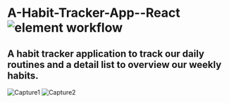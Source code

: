 # A-Habit-Tracker-App--React ![element workflow](https://img.shields.io/badge/Front%20End-React-red)
## A habit tracker application to track our daily routines and a detail list to overview our weekly habits.


![Capture1](https://user-images.githubusercontent.com/96413187/202633599-3ce3a49c-3d35-489c-a013-6d0bb66ff48f.PNG)
![Capture2](https://user-images.githubusercontent.com/96413187/202633617-efd126ce-eb33-4a30-936b-8367fa928d5c.PNG)
